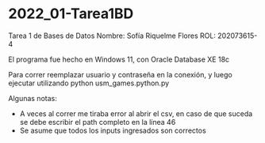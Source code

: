 # 2022_01-Tarea1BD
Tarea 1 de Bases de Datos
Nombre: Sofía Riquelme Flores
ROL: 202073615-4

El programa fue hecho en Windows 11, con Oracle Database XE 18c

Para correr reemplazar usuario y contraseña en la conexión, y luego ejecutar utilizando python usm_games.python.py

Algunas notas:
* A veces al correr me tiraba error al abrir el csv, en caso de que suceda se debe escribir el path completo en la línea 46
* Se asume que todos los inputs ingresados son correctos
